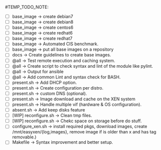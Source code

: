 #TEMP_TODO_NOTE:


- [ ] base_image -> create debian7
- [ ] base_image -> create debian8
- [ ] base_image -> create centos6
- [ ] base_image -> create redhat6
- [ ] base_image -> create redhat7
- [ ] base_image -> Automated CIS benchmark.
- [ ] base_image -> put all base images on a repository
- [ ] docs -> Create guidelines to create base images.
- [ ] @all -> Test remote execution and caching system.
- [ ] @all -> Create script to check syntax and lint of the module like pylint.
- [ ] @all -> Output for ansible
- [ ] @all -> Add common Lint and syntax check for BASH.
- [ ] present.sh -> Add DHCP option.
- [ ] present.sh -> Create configuration per distro.
- [ ] present.sh -> custom DNS (optional).
- [ ] present.sh -> Image download and cache on the XEN system
- [ ] present.sh -> Handle multiple vif (hardware & OS configuration).
- [ ] absent.sh -> Add keep disks feature
- [ ] [WIP] reconfigure.sh -> Clean tmp files.
- [ ] [WIP] reconfigure.sh -> Chekc space on storage before do stuff.
- [ ] configure_xen.sh -> install required pkgs, download images, create /mnt/easyxen/{log,images}, remove image if is older than x and has tag removable.)
- [ ] Makefile -> Syntax improvement and better setup.